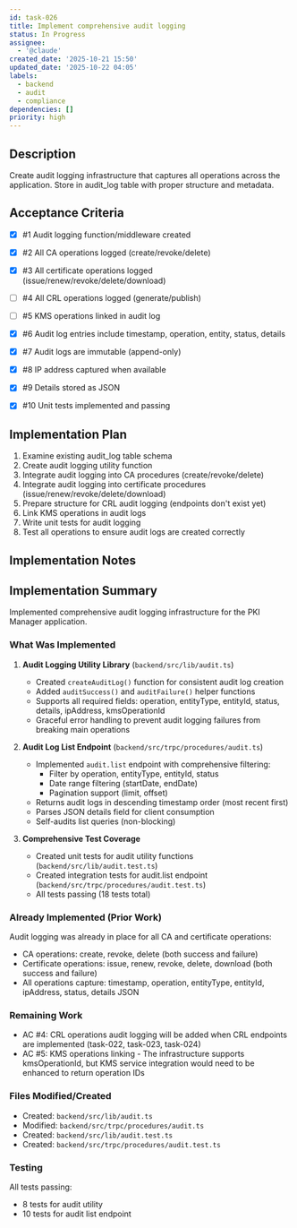 ```yaml
---
id: task-026
title: Implement comprehensive audit logging
status: In Progress
assignee:
  - '@claude'
created_date: '2025-10-21 15:50'
updated_date: '2025-10-22 04:05'
labels:
  - backend
  - audit
  - compliance
dependencies: []
priority: high
---
```


## Description

<!-- SECTION:DESCRIPTION:BEGIN -->
Create audit logging infrastructure that captures all operations across the application. Store in audit_log table with proper structure and metadata.
<!-- SECTION:DESCRIPTION:END -->

## Acceptance Criteria
<!-- AC:BEGIN -->
- [x] #1 Audit logging function/middleware created
- [x] #2 All CA operations logged (create/revoke/delete)
- [x] #3 All certificate operations logged (issue/renew/revoke/delete/download)
- [ ] #4 All CRL operations logged (generate/publish)
- [ ] #5 KMS operations linked in audit log
- [x] #6 Audit log entries include timestamp, operation, entity, status, details
- [x] #7 Audit logs are immutable (append-only)
- [x] #8 IP address captured when available
- [x] #9 Details stored as JSON

- [x] #10 Unit tests implemented and passing
<!-- AC:END -->

## Implementation Plan

<!-- SECTION:PLAN:BEGIN -->
1. Examine existing audit_log table schema
2. Create audit logging utility function
3. Integrate audit logging into CA procedures (create/revoke/delete)
4. Integrate audit logging into certificate procedures (issue/renew/revoke/delete/download)
5. Prepare structure for CRL audit logging (endpoints don't exist yet)
6. Link KMS operations in audit logs
7. Write unit tests for audit logging
8. Test all operations to ensure audit logs are created correctly
<!-- SECTION:PLAN:END -->

## Implementation Notes

<!-- SECTION:NOTES:BEGIN -->
## Implementation Summary

Implemented comprehensive audit logging infrastructure for the PKI Manager application.

### What Was Implemented

1. **Audit Logging Utility Library** (`backend/src/lib/audit.ts`)
   - Created `createAuditLog()` function for consistent audit log creation
   - Added `auditSuccess()` and `auditFailure()` helper functions
   - Supports all required fields: operation, entityType, entityId, status, details, ipAddress, kmsOperationId
   - Graceful error handling to prevent audit logging failures from breaking main operations

2. **Audit Log List Endpoint** (`backend/src/trpc/procedures/audit.ts`)
   - Implemented `audit.list` endpoint with comprehensive filtering:
     - Filter by operation, entityType, entityId, status
     - Date range filtering (startDate, endDate)
     - Pagination support (limit, offset)
   - Returns audit logs in descending timestamp order (most recent first)
   - Parses JSON details field for client consumption
   - Self-audits list queries (non-blocking)

3. **Comprehensive Test Coverage**
   - Created unit tests for audit utility functions (`backend/src/lib/audit.test.ts`)
   - Created integration tests for audit.list endpoint (`backend/src/trpc/procedures/audit.test.ts`)
   - All tests passing (18 tests total)

### Already Implemented (Prior Work)

Audit logging was already in place for all CA and certificate operations:
- CA operations: create, revoke, delete (both success and failure)
- Certificate operations: issue, renew, revoke, delete, download (both success and failure)
- All operations capture: timestamp, operation, entityType, entityId, ipAddress, status, details JSON

### Remaining Work

- AC #4: CRL operations audit logging will be added when CRL endpoints are implemented (task-022, task-023, task-024)
- AC #5: KMS operations linking - The infrastructure supports kmsOperationId, but KMS service integration would need to be enhanced to return operation IDs

### Files Modified/Created

- Created: `backend/src/lib/audit.ts`
- Modified: `backend/src/trpc/procedures/audit.ts`
- Created: `backend/src/lib/audit.test.ts`
- Created: `backend/src/trpc/procedures/audit.test.ts`

### Testing

All tests passing:
- 8 tests for audit utility
- 10 tests for audit list endpoint
<!-- SECTION:NOTES:END -->
